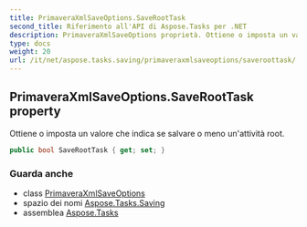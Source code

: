 ```yaml
---
title: PrimaveraXmlSaveOptions.SaveRootTask
second_title: Riferimento all'API di Aspose.Tasks per .NET
description: PrimaveraXmlSaveOptions proprietà. Ottiene o imposta un valore che indica se salvare o meno unattività root.
type: docs
weight: 20
url: /it/net/aspose.tasks.saving/primaveraxmlsaveoptions/saveroottask/
---
```

## PrimaveraXmlSaveOptions.SaveRootTask property

Ottiene o imposta un valore che indica se salvare o meno un'attività root.

```csharp
public bool SaveRootTask { get; set; }
```

### Guarda anche

* class [PrimaveraXmlSaveOptions](../)
* spazio dei nomi [Aspose.Tasks.Saving](../../primaveraxmlsaveoptions/)
* assemblea [Aspose.Tasks](../../../)


